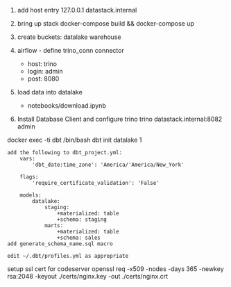 1. add host entry
127.0.0.1 datastack.internal
2. bring up stack
docker-compose build && docker-compose up
3. create buckets:
        datalake
        warehouse
4. airflow - define trino_conn connector 
    - host: trino
    - login: admin
    - post: 8080
5. load data into datalake 
    - notebooks/download.ipynb

6. Install Database Client and configure trino
    trino
    datastack.internal:8082
    admin


docker exec -ti dbt /bin/bash
dbt init
    datalake
    1

    add the following to dbt_project.yml:
        vars:
            'dbt_date:time_zone': 'America/'America/New_York'

        flags:
            'require_certificate_validation': 'False'

        models:
            datalake:
                staging:
                    +materialized: table
                    +schema: staging
                marts:
                    +materialized: table
                    +schema: sales
    add generate_schema_name.sql macro

    edit ~/.dbt/profiles.yml as appropriate
    
setup ssl cert for codeserver
openssl req -x509 -nodes -days 365 -newkey rsa:2048 -keyout ./certs/nginx.key -out ./certs/nginx.crt 